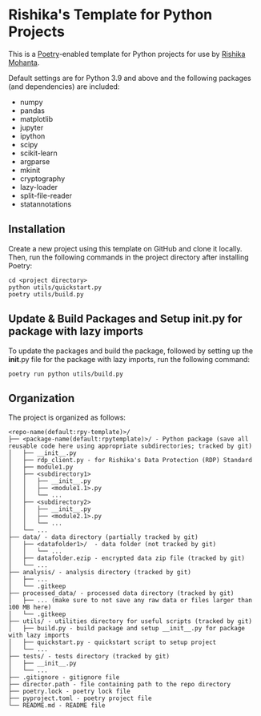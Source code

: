 # Rishika's Template for Python Projects

This is a [Poetry](https://python-poetry.org/)-enabled template for Python projects for use by [Rishika Mohanta](https://neurorishika.github.io).

Default settings are for Python 3.9 and above and the following packages (and dependencies) are included:
- numpy
- pandas 
- matplotlib
- jupyter
- ipython
- scipy
- scikit-learn
- argparse
- mkinit
- cryptography
- lazy-loader
- split-file-reader
- statannotations


## Installation

Create a new project using this template on GitHub and clone it locally. Then, run the following commands in the project directory after installing Poetry:

```
cd <project directory>
python utils/quickstart.py
poetry utils/build.py
```

## Update & Build Packages and Setup __init__.py for package with lazy imports

To update the packages and build the package, followed by setting up the __init__.py file for the package with lazy imports, run the following command:

```
poetry run python utils/build.py
```

## Organization

The project is organized as follows:

```
<repo-name(default:rpy-template)>/
├── <package-name(default:rpytemplate)>/ - Python package (save all reusable code here using appropriate subdirectories; tracked by git)
│   ├── __init__.py
│   ├── rdp_client.py - for Rishika's Data Protection (RDP) Standard
│   ├── module1.py
│   ├── <subdirectory1>
│   │   ├── __init__.py
│   │   ├── <module1.1>.py
│   │   └── ...
│   ├── <subdirectory2>
│   │   ├── __init__.py
│   │   ├── <module2.1>.py
│   │   └── ...
│   └── ...
├── data/ - data directory (partially tracked by git)
│   ├── <datafolder1>/  - data folder (not tracked by git)
│   │   └── ...
│   ├── datafolder.ezip - encrypted data zip file (tracked by git)
│   └── ...
├── analysis/ - analysis directory (tracked by git)
│   ├── ...
│   └── .gitkeep
├── processed_data/ - processed data directory (tracked by git)
│   ├── ... (make sure to not save any raw data or files larger than 100 MB here)
│   └── .gitkeep
├── utils/ - utilities directory for useful scripts (tracked by git)
│   ├── build.py - build package and setup __init__.py for package with lazy imports
│   ├── quickstart.py - quickstart script to setup project
│   └── ...
├── tests/ - tests directory (tracked by git)
│   ├── __init__.py
│   └── ...
├── .gitignore - gitignore file
├── director.path - file containing path to the repo directory
├── poetry.lock - poetry lock file
├── pyproject.toml - poetry project file
└── README.md - README file
```











